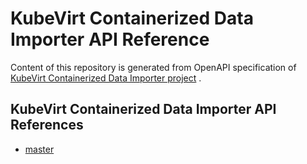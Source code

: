 # KubeVirt Containerized Data Importer API Reference

Content of this repository is generated from OpenAPI specification of
[KubeVirt Containerized Data Importer project](https://github.com/kubevirt/containerized-data-importer) .

## KubeVirt Containerized Data Importer API References

* [master](https://kubevirt.io/cdi-api-reference/master/index.html)
